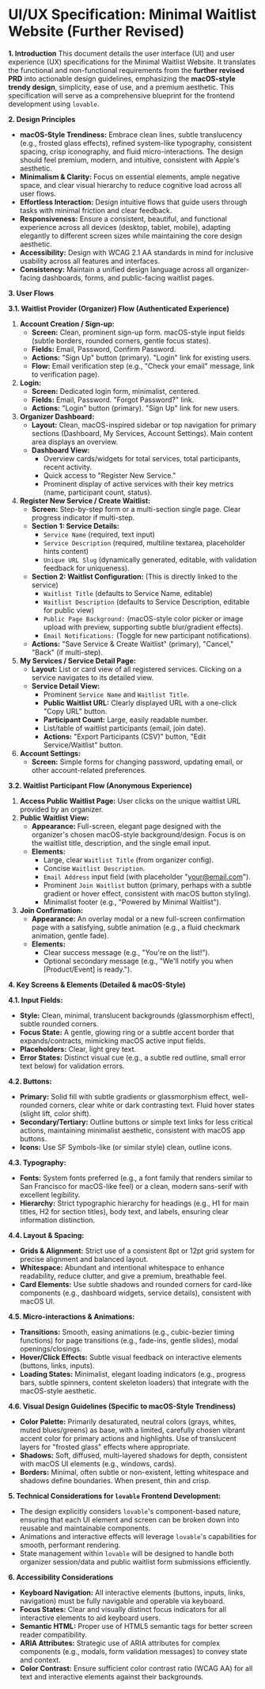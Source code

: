 # UI/UX Specification: Minimal Waitlist Website (Further Revised)

**1. Introduction**
This document details the user interface (UI) and user experience (UX) specifications for the Minimal Waitlist Website. It translates the functional and non-functional requirements from the **further revised PRD** into actionable design guidelines, emphasizing the **macOS-style trendy design**, simplicity, ease of use, and a premium aesthetic. This specification will serve as a comprehensive blueprint for the frontend development using `lovable`.

**2. Design Principles**
* **macOS-Style Trendiness:** Embrace clean lines, subtle translucency (e.g., frosted glass effects), refined system-like typography, consistent spacing, crisp iconography, and fluid micro-interactions. The design should feel premium, modern, and intuitive, consistent with Apple's aesthetic.
* **Minimalism & Clarity:** Focus on essential elements, ample negative space, and clear visual hierarchy to reduce cognitive load across all user flows.
* **Effortless Interaction:** Design intuitive flows that guide users through tasks with minimal friction and clear feedback.
* **Responsiveness:** Ensure a consistent, beautiful, and functional experience across all devices (desktop, tablet, mobile), adapting elegantly to different screen sizes while maintaining the core design aesthetic.
* **Accessibility:** Design with WCAG 2.1 AA standards in mind for inclusive usability across all features and interfaces.
* **Consistency:** Maintain a unified design language across all organizer-facing dashboards, forms, and public-facing waitlist pages.

**3. User Flows**

**3.1. Waitlist Provider (Organizer) Flow (Authenticated Experience)**

1.  **Account Creation / Sign-up:**
    * **Screen:** Clean, prominent sign-up form. macOS-style input fields (subtle borders, rounded corners, gentle focus states).
    * **Fields:** Email, Password, Confirm Password.
    * **Actions:** "Sign Up" button (primary). "Login" link for existing users.
    * **Flow:** Email verification step (e.g., "Check your email" message, link to verification page).
2.  **Login:**
    * **Screen:** Dedicated login form, minimalist, centered.
    * **Fields:** Email, Password. "Forgot Password?" link.
    * **Actions:** "Login" button (primary). "Sign Up" link for new users.
3.  **Organizer Dashboard:**
    * **Layout:** Clean, macOS-inspired sidebar or top navigation for primary sections (Dashboard, My Services, Account Settings). Main content area displays an overview.
    * **Dashboard View:**
        * Overview cards/widgets for total services, total participants, recent activity.
        * Quick access to "Register New Service."
        * Prominent display of active services with their key metrics (name, participant count, status).
4.  **Register New Service / Create Waitlist:**
    * **Screen:** Step-by-step form or a multi-section single page. Clear progress indicator if multi-step.
    * **Section 1: Service Details:**
        * `Service Name` (required, text input)
        * `Service Description` (required, multiline textarea, placeholder hints content)
        * `Unique URL Slug` (dynamically generated, editable, with validation feedback for uniqueness).
    * **Section 2: Waitlist Configuration:** (This is directly linked to the service)
        * `Waitlist Title` (defaults to Service Name, editable)
        * `Waitlist Description` (defaults to Service Description, editable for public view)
        * `Public Page Background:` (macOS-style color picker or image upload with preview, supporting subtle blur/gradient effects).
        * `Email Notifications:` (Toggle for new participant notifications).
    * **Actions:** "Save Service & Create Waitlist" (primary), "Cancel," "Back" (if multi-step).
5.  **My Services / Service Detail Page:**
    * **Layout:** List or card view of all registered services. Clicking on a service navigates to its detailed view.
    * **Service Detail View:**
        * Prominent `Service Name` and `Waitlist Title`.
        * **Public Waitlist URL:** Clearly displayed URL with a one-click "Copy URL" button.
        * **Participant Count:** Large, easily readable number.
        * List/table of waitlist participants (email, join date).
        * **Actions:** "Export Participants (CSV)" button, "Edit Service/Waitlist" button.
6.  **Account Settings:**
    * **Screen:** Simple forms for changing password, updating email, or other account-related preferences.

**3.2. Waitlist Participant Flow (Anonymous Experience)**

1.  **Access Public Waitlist Page:** User clicks on the unique waitlist URL provided by an organizer.
2.  **Public Waitlist View:**
    * **Appearance:** Full-screen, elegant page designed with the organizer's chosen macOS-style background/design. Focus is on the waitlist title, description, and the single email input.
    * **Elements:**
        * Large, clear `Waitlist Title` (from organizer config).
        * Concise `Waitlist Description`.
        * `Email Address` input field (with placeholder "your@email.com").
        * Prominent `Join Waitlist` button (primary, perhaps with a subtle gradient or hover effect, consistent with macOS button styling).
        * Minimalist footer (e.g., "Powered by Minimal Waitlist").
3.  **Join Confirmation:**
    * **Appearance:** An overlay modal or a new full-screen confirmation page with a satisfying, subtle animation (e.g., a fluid checkmark animation, gentle fade).
    * **Elements:**
        * Clear success message (e.g., "You're on the list!").
        * Optional secondary message (e.g., "We'll notify you when [Product/Event] is ready.").

**4. Key Screens & Elements (Detailed & macOS-Style)**

**4.1. Input Fields:**
* **Style:** Clean, minimal, translucent backgrounds (glassmorphism effect), subtle rounded corners.
* **Focus State:** A gentle, glowing ring or a subtle accent border that expands/contracts, mimicking macOS active input fields.
* **Placeholders:** Clear, light grey text.
* **Error States:** Distinct visual cue (e.g., a subtle red outline, small error text below) for validation errors.

**4.2. Buttons:**
* **Primary:** Solid fill with subtle gradients or glassmorphism effect, well-rounded corners, clear white or dark contrasting text. Fluid hover states (slight lift, color shift).
* **Secondary/Tertiary:** Outline buttons or simple text links for less critical actions, maintaining minimalist aesthetic, consistent with macOS app buttons.
* **Icons:** Use SF Symbols-like (or similar style) clean, outline icons.

**4.3. Typography:**
* **Fonts:** System fonts preferred (e.g., a font family that renders similar to San Francisco for macOS-like feel) or a clean, modern sans-serif with excellent legibility.
* **Hierarchy:** Strict typographic hierarchy for headings (e.g., H1 for main titles, H2 for section titles), body text, and labels, ensuring clear information distinction.

**4.4. Layout & Spacing:**
* **Grids & Alignment:** Strict use of a consistent 8pt or 12pt grid system for precise alignment and balanced layout.
* **Whitespace:** Abundant and intentional whitespace to enhance readability, reduce clutter, and give a premium, breathable feel.
* **Card Elements:** Use subtle shadows and rounded corners for card-like components (e.g., dashboard widgets, service details), consistent with macOS UI.

**4.5. Micro-interactions & Animations:**
* **Transitions:** Smooth, easing animations (e.g., cubic-bezier timing functions) for page transitions (e.g., fade-ins, gentle slides), modal openings/closings.
* **Hover/Click Effects:** Subtle visual feedback on interactive elements (buttons, links, inputs).
* **Loading States:** Minimalist, elegant loading indicators (e.g., progress bars, subtle spinners, content skeleton loaders) that integrate with the macOS-style aesthetic.

**4.6. Visual Design Guidelines (Specific to macOS-Style Trendiness)**
* **Color Palette:** Primarily desaturated, neutral colors (grays, whites, muted blues/greens) as base, with a limited, carefully chosen vibrant accent color for primary actions and highlights. Use of translucent layers for "frosted glass" effects where appropriate.
* **Shadows:** Soft, diffused, multi-layered shadows for depth, consistent with macOS UI elements (e.g., windows, cards).
* **Borders:** Minimal, often subtle or non-existent, letting whitespace and shadows define boundaries. When present, thin and crisp.

**5. Technical Considerations for `lovable` Frontend Development:**
* The design explicitly considers `lovable`'s component-based nature, ensuring that each UI element and screen can be broken down into reusable and maintainable components.
* Animations and interactive effects will leverage `lovable`'s capabilities for smooth, performant rendering.
* State management within `lovable` will be designed to handle both organizer session/data and public waitlist form submissions efficiently.

**6. Accessibility Considerations**
* **Keyboard Navigation:** All interactive elements (buttons, inputs, links, navigation) must be fully navigable and operable via keyboard.
* **Focus States:** Clear and visually distinct focus indicators for all interactive elements to aid keyboard users.
* **Semantic HTML:** Proper use of HTML5 semantic tags for better screen reader compatibility.
* **ARIA Attributes:** Strategic use of ARIA attributes for complex components (e.g., modals, form validation messages) to convey state and context.
* **Color Contrast:** Ensure sufficient color contrast ratio (WCAG AA) for all text and interactive elements against their backgrounds.